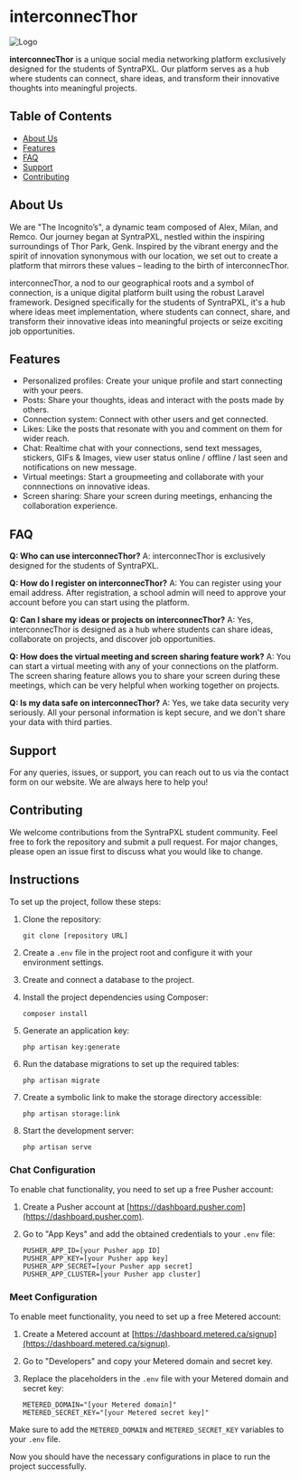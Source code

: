 # interconnecThor

![Logo](https://chatter-calcium-c6a.notion.site/image/https%3A%2F%2Fs3-us-west-2.amazonaws.com%2Fsecure.notion-static.com%2F0b50f63a-0354-43ea-815f-be77f1ad2d28%2Flogo.png?id=a84c8cbc-2694-4988-9811-e1fd2135a6b0&table=block&spaceId=50d8163f-6c27-4ed8-94e7-e16b63ae1dae&width=1000&userId=&cache=v2)

**interconnecThor** is a unique social media networking platform exclusively designed for the students of SyntraPXL. Our platform serves as a hub where students can connect, share ideas, and transform their innovative thoughts into meaningful projects.

## Table of Contents

- [About Us](#about-us)
- [Features](#features)
- [FAQ](#faq)
- [Support](#support)
- [Contributing](#contributing)

## About Us

We are "The Incognito’s", a dynamic team composed of Alex, Milan, and Remco. Our journey began at SyntraPXL, nestled within the inspiring surroundings of Thor Park, Genk. Inspired by the vibrant energy and the spirit of innovation synonymous with our location, we set out to create a platform that mirrors these values – leading to the birth of interconnecThor.

interconnecThor, a nod to our geographical roots and a symbol of connection, is a unique digital platform built using the robust Laravel framework. Designed specifically for the students of SyntraPXL, it's a hub where ideas meet implementation, where students can connect, share, and transform their innovative ideas into meaningful projects or seize exciting job opportunities.

## Features

- Personalized profiles: Create your unique profile and start connecting with your peers.
- Posts: Share your thoughts, ideas and interact with the posts made by others.
- Connection system: Connect with other users and get connected.
- Likes: Like the posts that resonate with you and comment on them for wider reach.
- Chat: Realtime chat with your connections, send text messages, stickers, GIFs & Images, view user status online / offline / last seen and notifications on new message.
- Virtual meetings: Start a groupmeeting and collaborate with your connnections on innovative ideas.
- Screen sharing: Share your screen during meetings, enhancing the collaboration experience.

## FAQ

**Q: Who can use interconnecThor?**
A: interconnecThor is exclusively designed for the students of SyntraPXL.

**Q: How do I register on interconnecThor?**
A: You can register using your email address. After registration, a school admin will need to approve your account before you can start using the platform.

**Q: Can I share my ideas or projects on interconnecThor?**
A: Yes, interconnecThor is designed as a hub where students can share ideas, collaborate on projects, and discover job opportunities.

**Q: How does the virtual meeting and screen sharing feature work?**
A: You can start a virtual meeting with any of your connections on the platform. The screen sharing feature allows you to share your screen during these meetings, which can be very helpful when working together on projects.

**Q: Is my data safe on interconnecThor?**
A: Yes, we take data security very seriously. All your personal information is kept secure, and we don't share your data with third parties.

## Support

For any queries, issues, or support, you can reach out to us via the contact form on our website. We are always here to help you!

## Contributing

We welcome contributions from the SyntraPXL student community. Feel free to fork the repository and submit a pull request. For major changes, please open an issue first to discuss what you would like to change.

## Instructions

To set up the project, follow these steps:

1. Clone the repository:
   ```
   git clone [repository URL]
   ```

2. Create a `.env` file in the project root and configure it with your environment settings.

3. Create and connect a database to the project.

4. Install the project dependencies using Composer:
   ```
   composer install
   ```

5. Generate an application key:
   ```
   php artisan key:generate
   ```

6. Run the database migrations to set up the required tables:
   ```
   php artisan migrate
   ```

7. Create a symbolic link to make the storage directory accessible:
   ```
   php artisan storage:link
   ```

8. Start the development server:
   ```
   php artisan serve
   ```

### Chat Configuration

To enable chat functionality, you need to set up a free Pusher account:

1. Create a Pusher account at [https://dashboard.pusher.com](https://dashboard.pusher.com).

2. Go to "App Keys" and add the obtained credentials to your `.env` file:
   ```
   PUSHER_APP_ID=[your Pusher app ID]
   PUSHER_APP_KEY=[your Pusher app key]
   PUSHER_APP_SECRET=[your Pusher app secret]
   PUSHER_APP_CLUSTER=[your Pusher app cluster]
   ```

### Meet Configuration

To enable meet functionality, you need to set up a free Metered account:

1. Create a Metered account at [https://dashboard.metered.ca/signup](https://dashboard.metered.ca/signup).

2. Go to "Developers" and copy your Metered domain and secret key.

3. Replace the placeholders in the `.env` file with your Metered domain and secret key:
   ```
   METERED_DOMAIN="[your Metered domain]"
   METERED_SECRET_KEY="[your Metered secret key]"
   ```

Make sure to add the `METERED_DOMAIN` and `METERED_SECRET_KEY` variables to your `.env` file.

Now you should have the necessary configurations in place to run the project successfully.